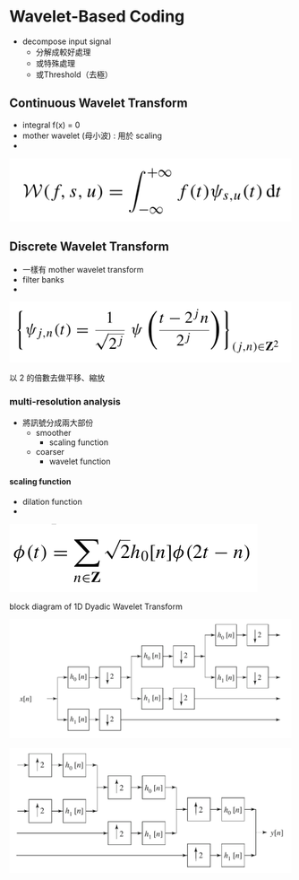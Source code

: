 # Wavelet-Based Coding

* decompose input signal
  * 分解成較好處理
  * 或特殊處理
  * 或Threshold（去極）

## Continuous Wavelet Transform

* integral  f\(x\)  = 0
* mother wavelet \(母小波\) : 用於 scaling
* 
![](../.gitbook/assets/image%20%285%29.png)

## Discrete Wavelet Transform

* 一樣有 mother wavelet transform
* filter banks
* 
![](../.gitbook/assets/image%20%282%29.png)

以 2 的倍數去做平移、縮放

### multi-resolution analysis

* 將訊號分成兩大部份
  * smoother
    * scaling function
  * coarser
    * wavelet function

#### scaling function

* dilation function
* 
![](../.gitbook/assets/image.png)

block diagram​ of 1D Dyadic Wavelet Transform

![](../.gitbook/assets/image%20%286%29.png)

![](../.gitbook/assets/image%20%287%29.png)



